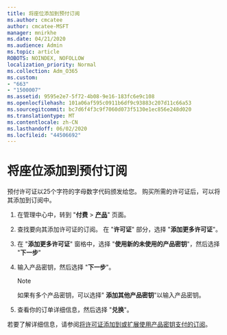 ```yaml
---
title: 将座位添加到预付订阅
ms.author: cmcatee
author: cmcatee-MSFT
manager: mnirkhe
ms.date: 04/21/2020
ms.audience: Admin
ms.topic: article
ROBOTS: NOINDEX, NOFOLLOW
localization_priority: Normal
ms.collection: Adm_O365
ms.custom:
- "663"
- "1500007"
ms.assetid: 9595e2e7-5f72-4b08-9e16-183fc6e9c108
ms.openlocfilehash: 101a06af595c0911b6df9c93883c207d11c66a53
ms.sourcegitcommit: bc7d6f4f3c9f7060d073f5130e1ec856e248d020
ms.translationtype: MT
ms.contentlocale: zh-CN
ms.lasthandoff: 06/02/2020
ms.locfileid: "44506692"
---
```

# <a name="add-seats-to-a-prepaid-subscription"></a>将座位添加到预付订阅

预付许可证以25个字符的字母数字代码颁发给您。 购买所需的许可证后，可以将其添加到订阅中。 

1. 在管理中心中，转到 "**付费**  >  **[产品](https://go.microsoft.com/fwlink/p/?linkid=842054)**" 页面。

2. 查找要向其添加许可证的订阅。 在 "**许可证**" 部分，选择 "**添加更多许可证**"。

3. 在 "**添加更多许可证**" 窗格中，选择 "**使用新的未使用的产品密钥**"，然后选择 "**下一步**"

4. 输入产品密钥，然后选择 "**下一步**"。

    > [!NOTE]
    > 如果有多个产品密钥，可以选择" **添加其他产品密钥**"以输入产品密钥。

5. 查看你的订单详细信息，然后选择 "**兑换**"。

若要了解详细信息，请参阅[将许可证添加到或扩展使用产品密钥支付的订阅](https://docs.microsoft.com/microsoft-365/commerce/licenses/add-licenses-using-product-key)。